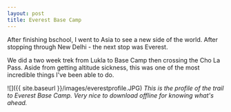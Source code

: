 ```yaml
---
layout: post
title: Everest Base Camp
---
```


After finishing bschool, I went to Asia to see a new side of the world. After stopping through New Delhi - the next stop was Everest.

We did a two week trek from Lukla to Base Camp then crossing the Cho La Pass. Aside from getting altitude sickness, this was one of the most incredible things I've been able to do.


<script iframe-height="800" iframe-width="100%" iframe-src="https://story.mapme.com/everest-base-camp" src="https://hosting.mapme.com/story-embed.js"></script>


![]({{ site.baseurl }}/images/everestprofile.JPG)
*This is the profile of the trail to Everest Base Camp. Very nice to download offline for knowing what's ahead.*